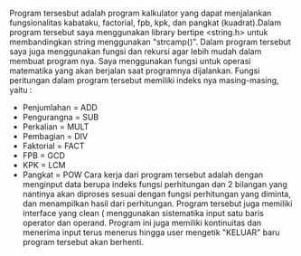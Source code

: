 Program tersesbut adalah program kalkulator yang dapat menjalankan fungsionalitas kabataku, factorial, fpb, kpk, dan pangkat (kuadrat).Dalam program tersebut saya menggunakan library bertipe <string.h> untuk membandingkan string menggunakan "strcamp()". Dalam program tersebut saya juga menggunakan fungsi dan rekursi agar lebih mudah dalam membuat program nya. Saya menggunakan fungsi untuk operasi matematika yang akan berjalan saat programnya dijalankan. Fungsi peritungan dalam program tersebut memiliki indeks nya masing-masing, yaitu :
- Penjumlahan = ADD
- Pengurangna = SUB
- Perkalian = MULT 
- Pembagian = DIV
- Faktorial = FACT
- FPB = GCD 
- KPK = LCM
- Pangkat = POW
Cara kerja dari program tersebut adalah dengan menginput data berupa indeks fungsi perhitungan dan 2 bilangan yang nantinya akan diproses sesuai dengan fungsi perhitungan yang diminta, dan menampilkan hasil dari perhitungan. Program tersebut juga memiliki interface yang clean ( menggunakan sistematika input satu baris operator dan operand. Program ini juga memiliki kontinuitas dan menerima input terus menerus hingga user mengetik "KELUAR" baru program tersebut akan berhenti.